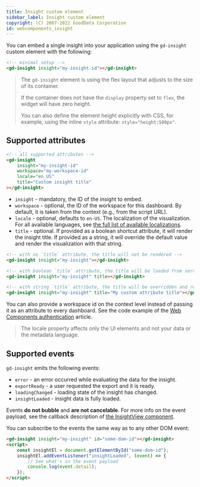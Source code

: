 ```yaml
---
title: Insight custom element
sidebar_label: Insight custom element
copyright: (C) 2007-2022 GoodData Corporation
id: webcomponents_insight
---
```


You can embed a single insight into your application using the `gd-insight` custom element with the following:

```html
<!-- minimal setup -->
<gd-insight insight="my-insight-id"></gd-insight>
```

> The `gd-insight` element is using the flex layout that adjusts to the size of its container. 
>
>If the container does not have the `display` property set to `flex`, the widget will have zero height. 
>
>You can also define the element height explicitly with CSS, for example, using the inline `style` attribute: `style="height:500px"`.

## Supported attributes

```html
<!-- all supported attributes -->
<gd-insight
    insight="my-insight-id"
    workspace="my-workspace-id"
    locale="en_US"
    title="Custom insight title"
></gd-insight>
```

* `insight` - mandatory, the ID of the insight to embed.
* `workspace` - optional, the ID of the workspace for this dashboard. By default, it is taken from the context (e.g., from the script URL).
* `locale` - optional, defaults to `en-US`. The localization of the visualization. For all available languages, see [the full list of available localizations][1].
* `title` - optional. If provided as a boolean shortcut attribute, it will render the insight title. If provided as a string, it will override the default value and render the visualization with that string.

```html
<!-- with no `title` attribute, the title will not be rendered -->
<gd-insight insight="my-insight"></gd-insight>

<!-- with boolean `title` attribute, the title will be loaded from server and rendered above the visualization -->
<gd-insight insight="my-insight" title></gd-insight>

<!-- with string `title` attribute, the title will be overridden and rendered above the visualization -->
<gd-insight insight="my-insight" title="My custom attribute title"></gd-insight>
```

You can also provide a workspace id on the context level instead of passing it as an attribute to every dashboard. See the code example of the [Web Components authentication][2] article.

> The locale property affects only the UI elements and not your data or the metadata language.

## Supported events

`gd-insight` emits the following events:

* `error` - an error occurred while evaluating the data for the insight.
* `exportReady` - a user requested the export and it is ready.
* `loadingChanged` - loading state of the insight has changed.
* `insightLoaded` - insight data is fully loaded.

Events **do not bubble** and **are not cancelable**. For more info on the event payload, see the callback description of
[the InsightView component][3].

You can subscribe to the events the same way as to any other DOM event:

```html
<gd-insight insight="my-insight" id="some-dom-id"></gd-insight>
<script>
    const insightEl = document.getElementById("some-dom-id");
    insightEl.addEventListener("insightLoaded", (event) => {
        // See what's in the event payload
        console.log(event.detail);
    });
</script>
```

[1]:https://github.com/gooddata/gooddata-ui-sdk/blob/master/libs/sdk-ui/src/base/localization/Locale.ts
[2]:19_webcomponents_authentication.md#programmatic-authentication
[3]:https://sdk.gooddata.com/gooddata-ui/docs/visualization_component.html#properties
